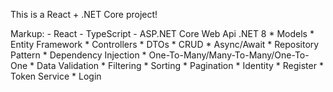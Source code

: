 This is  a React + .NET Core project!

Markup:   - React
          -  TypeScript
          -  ASP.NET Core Web Api .NET 8
                      * Models
                      * Entity Framework
                      * Controllers
                      * DTOs
                      * CRUD
                      * Async/Await
                      * Repository Pattern
                      * Dependency Injection
                      * One-To-Many/Many-To-Many/One-To-One
                      * Data Validation
            * Filtering
            * Sorting
            * Pagination
            * Identity
            * Register
            * Token Service
            * Login
            

